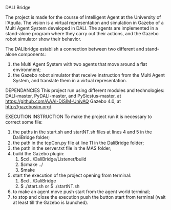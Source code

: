 DALI Bridge 


The project is made for the course of Intelligent Agent at the University of l'Aquila. The vision is a virtual representation and simulation in Gazebo of a Multi Agent System developed in DALI. The  agents are implemented in a stand-alone program where they carry out their actions, and the Gazebo robot simulator show their behavior. 

The DALIbridge establish a connection between two different and stand-alone components: 
1. the Multi Agent System with two agents that move around a flat environment;
2. the Gazebo robot simulator that receive instruction from the Multi Agent System, and translate them in a virtual representation. 

DEPENDANCIES 
This project run using different modules and technologies: 
DALI-master, PyDALI-master, and PySicstus-master, at https://github.com/AAAI-DISIM-UnivAQ 
Gazebo 4.0, at http://gazebosim.org/ 

EXECUTION INSTRUCTION
To make the project run it is necessary to correct some file: 
1. the paths in the start.sh and startNT.sh files at lines 4 and 5 in the DaliBridge folder; 
2. the path in the tcpCon.py file at line 11 in the DaliBridge folder; 
3. the path in the server.txt file in the MAS folder; 
4. build the Gazebo plugin: 
	1. $cd ../DaliBridge/Listener/build 
	2. $cmake ../ 
	3. $make 
5. start the execution of the project opening from terminal: 
	1. $cd ../DaliBridge 
	2. $ ./start.sh 
	   or $ ./startNT.sh 
6. to make an agent move push start from the agent world terminal; 
7. to stop and close the execution push the button start from terminal (wait at least till the Gazebo is launched). 
